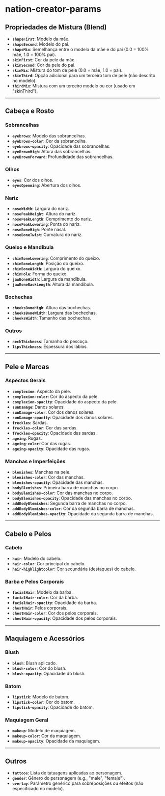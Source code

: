 # nation-creator-params

## **Propriedades de Mistura (Blend)**

- **`shapeFirst`**: Modelo da mãe.
- **`shapeSecond`**: Modelo do pai.
- **`shapeMix`**: Semelhança entre o modelo da mãe e do pai (0.0 = 100% mãe, 1.0 = 100% pai).
- **`skinFirst`**: Cor da pele da mãe.
- **`skinSecond`**: Cor da pele do pai.
- **`skinMix`**: Mistura do tom de pele (0.0 = mãe, 1.0 = pai).
- **`skinThird`**: Opção adicional para um terceiro tom de pele (não descrito no modelo).
- **`thirdMix`**: Mistura com um terceiro modelo ou cor (usado em "skinThird").

---

## **Cabeça e Rosto**

### **Sobrancelhas**

- **`eyebrows`**: Modelo das sobrancelhas.
- **`eyebrows-color`**: Cor da sobrancelha.
- **`eyebrows-opacity`**: Opacidade das sobrancelhas.
- **`eyeBrownHigh`**: Altura das sobrancelhas.
- **`eyeBrownForward`**: Profundidade das sobrancelhas.

### **Olhos**

- **`eyes`**: Cor dos olhos.
- **`eyesOpenning`**: Abertura dos olhos.

### **Nariz**

- **`noseWidth`**: Largura do nariz.
- **`nosePeakHeight`**: Altura do nariz.
- **`nosePeakLength`**: Comprimento do nariz.
- **`nosePeakLowering`**: Ponta do nariz.
- **`noseBoneHigh`**: Ponte nasal.
- **`noseBoneTwist`**: Curvatura do nariz.

### **Queixo e Mandíbula**

- **`chinBoneLowering`**: Comprimento do queixo.
- **`chinBoneLength`**: Posição do queixo.
- **`chinBoneWidth`**: Largura do queixo.
- **`chinHole`**: Forma do queixo.
- **`jawBoneWidth`**: Largura da mandíbula.
- **`jawBoneBackLength`**: Altura da mandíbula.

### **Bochechas**

- **`cheeksBoneHigh`**: Altura das bochechas.
- **`cheeksBoneWidth`**: Largura das bochechas.
- **`cheeksWidth`**: Tamanho das bochechas.

### **Outros**

- **`neckThickness`**: Tamanho do pescoço.
- **`lipsThickness`**: Espessura dos lábios.

---

## **Pele e Marcas**

### **Aspectos Gerais**

- **`complexion`**: Aspecto da pele.
- **`complexion-color`**: Cor do aspecto da pele.
- **`complexion-opacity`**: Opacidade do aspecto da pele.
- **`sunDamage`**: Danos solares.
- **`sunDamage-color`**: Cor dos danos solares.
- **`sunDamage-opacity`**: Opacidade dos danos solares.
- **`freckles`**: Sardas.
- **`freckles-color`**: Cor das sardas.
- **`freckles-opacity`**: Opacidade das sardas.
- **`ageing`**: Rugas.
- **`ageing-color`**: Cor das rugas.
- **`ageing-opacity`**: Opacidade das rugas.

### **Manchas e Imperfeições**

- **`blemishes`**: Manchas na pele.
- **`blemishes-color`**: Cor das manchas.
- **`blemishes-opacity`**: Opacidade das manchas.
- **`bodyBlemishes`**: Primeira barra de manchas no corpo.
- **`bodyBlemishes-color`**: Cor das manchas no corpo.
- **`bodyBlemishes-opacity`**: Opacidade das manchas no corpo.
- **`addBodyBlemishes`**: Segunda barra de manchas no corpo.
- **`addBodyBlemishes-color`**: Cor da segunda barra de manchas.
- **`addBodyBlemishes-opacity`**: Opacidade da segunda barra de manchas.

---

## **Cabelo e Pelos**

### **Cabelo**

- **`hair`**: Modelo do cabelo.
- **`hair-color`**: Cor principal do cabelo.
- **`hair-highlightcolor`**: Cor secundária (destaques) do cabelo.

### **Barba e Pelos Corporais**

- **`facialHair`**: Modelo da barba.
- **`facialHair-color`**: Cor da barba.
- **`facialHair-opacity`**: Opacidade da barba.
- **`chestHair`**: Pelos corporais.
- **`chestHair-color`**: Cor dos pelos corporais.
- **`chestHair-opacity`**: Opacidade dos pelos corporais.

---

## **Maquiagem e Acessórios**

### **Blush**

- **`blush`**: Blush aplicado.
- **`blush-color`**: Cor do blush.
- **`blush-opacity`**: Opacidade do blush.

### **Batom**

- **`lipstick`**: Modelo de batom.
- **`lipstick-color`**: Cor do batom.
- **`lipstick-opacity`**: Opacidade do batom.

### **Maquiagem Geral**

- **`makeup`**: Modelo de maquiagem.
- **`makeup-color`**: Cor da maquiagem.
- **`makeup-opacity`**: Opacidade da maquiagem.

---

## **Outros**

- **`tattoos`**: Lista de tatuagens aplicadas ao personagem.
- **`gender`**: Gênero do personagem (e.g., "male", "female").
- **`overlay`**: Parâmetro genérico para sobreposições ou efeitos (não especificado no modelo).


